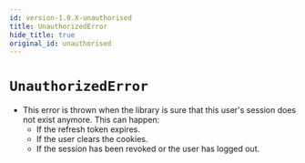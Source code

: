 ```yaml
---
id: version-1.0.X-unauthorised
title: UnauthorizedError
hide_title: true
original_id: unauthorised
---
```


# ```UnauthorizedError```

- This error is thrown when the library is sure that this user's session does not exist anymore. This can happen:
    - If the refresh token expires.
    - If the user clears the cookies.
    - If the session has been revoked or the user has logged out.